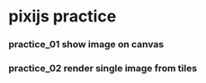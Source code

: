 # pixijs practice

### practice_01 show image on canvas
### practice_02 render single image from tiles